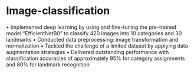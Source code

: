 # Image-classification
• Implemented deep learning by using and fine-tuning the pre-trained model “EfficientNetB0” to classify 420 images into 10 categories and 30
landmarks
• Conducted data preprocessing: image transformation and normalization
• Tackled the challenge of a limited dataset by applying data augmentation strategies
• Delivered outstanding performance with classification accuracies of approximately 95% for category assignments and 80% for landmark 
recognition
